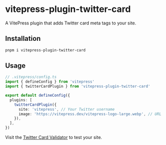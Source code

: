 # vitepress-plugin-twitter-card

A VitePress plugin that adds Twitter card meta tags to your site.

## Installation

```bash
pnpm i vitepress-plugin-twitter-card
```

## Usage

```ts
// .vitepress/config.ts
import { defineConfig } from 'vitepress'
import { twitterCardPlugin } from 'vitepress-plugin-twitter-card'

export default defineConfig({
  plugins: [
    twitterCardPlugin({
      site: 'vitepress', // Your Twitter username
      image: 'https://vitepress.dev/vitepress-logo-large.webp', // URL to the image you want to use
    }),
  ],
})
```

Visit the [Twitter Card Validator](https://cards-dev.twitter.com/validator) to test your site.
